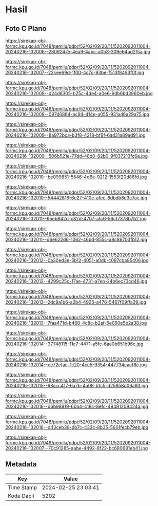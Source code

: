 # Hasil

## Foto C Plano

https://sirekap-obj-formc.kpu.go.id/7048/pemilu/pdpr/52/02/09/20/11/5202092011004-20240216-132006--2809247e-4ea9-4abc-a0b3-309e64ad2f5a.jpg

https://sirekap-obj-formc.kpu.go.id/7048/pemilu/pdpr/52/02/09/20/11/5202092011004-20240216-132007--22cee69d-1f00-4c7c-93be-f513f8493f0f.jpg

https://sirekap-obj-formc.kpu.go.id/7048/pemilu/pdpr/52/02/09/20/11/5202092011004-20240216-132008--d24d6305-b25c-4de4-a0e6-9db6bd3960eb.jpg

https://sirekap-obj-formc.kpu.go.id/7048/pemilu/pdpr/52/02/09/20/11/5202092011004-20240216-132008--097d6864-ac94-414e-a055-931ad6a29a75.jpg

https://sirekap-obj-formc.kpu.go.id/7048/pemilu/pdpr/52/02/09/20/11/5202092011004-20240216-132009--8a972bca-b3f8-4218-bf9f-6ad31a89ad91.jpg

https://sirekap-obj-formc.kpu.go.id/7048/pemilu/pdpr/52/02/09/20/11/5202092011004-20240216-132009--506b521e-77dd-48d0-82b0-9f037213fc6a.jpg

https://sirekap-obj-formc.kpu.go.id/7048/pemilu/pdpr/52/02/09/20/11/5202092011004-20240216-132010--be099851-5546-4d6e-9212-1553f20d86fd.jpg

https://sirekap-obj-formc.kpu.go.id/7048/pemilu/pdpr/52/02/09/20/11/5202092011004-20240216-132010--54442816-6e27-410c-afec-6dbdb8e3c7ac.jpg

https://sirekap-obj-formc.kpu.go.id/7048/pemilu/pdpr/52/02/09/20/11/5202092011004-20240216-132011--95eb842d-c82d-4707-afc6-56cf7378b7b2.jpg

https://sirekap-obj-formc.kpu.go.id/7048/pemilu/pdpr/52/02/09/20/11/5202092011004-20240216-132011--d6e622d6-1062-46bd-855c-a8c86703fb12.jpg

https://sirekap-obj-formc.kpu.go.id/7048/pemilu/pdpr/52/02/09/20/11/5202092011004-20240216-132012--0a30ed3e-5b12-4051-a0db-c087cba95406.jpg

https://sirekap-obj-formc.kpu.go.id/7048/pemilu/pdpr/52/02/09/20/11/5202092011004-20240216-132012--4299c25c-17ae-4731-a7eb-24b6ec73cd46.jpg

https://sirekap-obj-formc.kpu.go.id/7048/pemilu/pdpr/52/02/09/20/11/5202092011004-20240216-132013--2dc9a1b6-a2b4-4925-a476-5467f09ffa39.jpg

https://sirekap-obj-formc.kpu.go.id/7048/pemilu/pdpr/52/02/09/20/11/5202092011004-20240216-132013--7faa471d-b468-4c8c-b2af-5e050e5b2a38.jpg

https://sirekap-obj-formc.kpu.go.id/7048/pemilu/pdpr/52/02/09/20/11/5202092011004-20240216-132014--37748115-11c7-4471-a5fc-6aa0b651b96c.jpg

https://sirekap-obj-formc.kpu.go.id/7048/pemilu/pdpr/52/02/09/20/11/5202092011004-20240216-132014--ee72efac-1c20-4cc5-9354-447734cacf8c.jpg

https://sirekap-obj-formc.kpu.go.id/7048/pemilu/pdpr/52/02/09/20/11/5202092011004-20240216-132015--68acc417-6a7b-4a08-b1c5-d25858d06a83.jpg

https://sirekap-obj-formc.kpu.go.id/7048/pemilu/pdpr/52/02/09/20/11/5202092011004-20240216-132016--d6b98919-60a4-418c-8efc-49481209424a.jpg

https://sirekap-obj-formc.kpu.go.id/7048/pemilu/pdpr/52/02/09/20/11/5202092011004-20240216-132016--d43ceb39-db7c-432c-8b35-5601fecb79eb.jpg

https://sirekap-obj-formc.kpu.go.id/7048/pemilu/pdpr/52/02/09/20/11/5202092011004-20240216-132007--70c91285-aabe-4492-8f22-bc680681eb41.jpg


## Metadata

| Key        | Value               |
| ---------- | ------------------- |
| Time Stamp | 2024-02-25 23:03:41 |
| Kode Dapil | 5202                |



